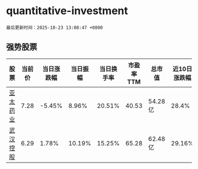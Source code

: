 # quantitative-investment

`最后更新时间：2025-10-23 13:08:47 +0800`

## 强势股票

|股票|当前价|当日涨跌幅|当日振幅|当日换手率|市盈率TTM|总市值|近10日涨跌幅|
|----|----|----|----|----|----|----|----|
|[亚太药业](https://xueqiu.com/S/SZ002370)|7.28|-5.45%|8.96%|20.51%|40.53|54.28亿|28.4%|
|[武汉控股](https://xueqiu.com/S/SH600168)|6.29|1.78%|10.19%|15.25%|65.28|62.48亿|29.16%|
